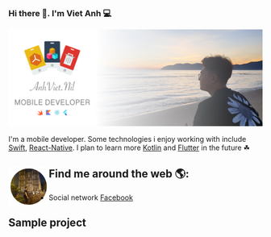 ### Hi there 👋. I'm Viet Anh 💻

<img src="https://github.com/AnhViet-Nil/AnhViet-Nil/blob/master/Banner.png">

I'm a mobile developer. Some technologies i enjoy working with include <a href="https://swift.org">Swift</a>, <a href="https://reactnative.dev">React-Native</a>. I plan to learn more <a href="https://developer.android.com/kotlin">Kotlin</a> and <a href="https://flutter.dev">Flutter</a> in the future ☘

## Find me around the web 🌎: <a href="https://github.com/AnhViet-Nil"><img align="left" width="80" height="80" src="https://github.com/AnhViet-Nil/AnhViet-Nil/blob/master/Avatar.png"></a>

- Social network <a href="https://www.facebook.com/anhviet.nil/">Facebook</a>

## Sample project


<!--
**AnhViet-Nil/AnhViet-Nil** is a ✨ _special_ ✨ repository because its `README.md` (this file) appears on your GitHub profile.

Here are some ideas to get you started:

- 🔭 I’m currently working on ...
- 🌱 I’m currently learning ...
- 👯 I’m looking to collaborate on ...
- 🤔 I’m looking for help with ...
- 💬 Ask me about ...
- 📫 How to reach me: ...
- 😄 Pronouns: ...
- ⚡ Fun fact: ...
-->
